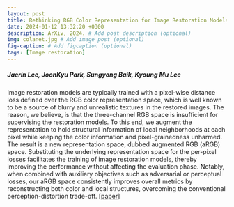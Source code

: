 ```yaml
---
layout: post
title: Rethinking RGB Color Representation for Image Restoration Models, ArXiv, 2024.
date: 2024-01-12 13:32:20 +0300
description: ArXiv, 2024. # Add post description (optional)
img: colanet.jpg # Add image post (optional)
fig-caption: # Add figcaption (optional)
tags: [Image restoration]
---
```

##### Jaerin Lee, JoonKyu Park, Sungyong Baik, Kyoung Mu Lee

Image restoration models are typically trained with a pixel-wise distance loss defined over the RGB color representation space, which is well known to be a source of blurry and unrealistic textures in the restored images. The reason, we believe, is that the three-channel RGB space is insufficient for supervising the restoration models. To this end, we augment the representation to hold structural information of local neighborhoods at each pixel while keeping the color information and pixel-grainedness unharmed. The result is a new representation space, dubbed augmented RGB (aRGB) space. Substituting the underlying representation space for the per-pixel losses facilitates the training of image restoration models, thereby improving the performance without affecting the evaluation phase. Notably, when combined with auxiliary objectives such as adversarial or perceptual losses, our aRGB space consistently improves overall metrics by reconstructing both color and local structures, overcoming the conventional perception-distortion trade-off. [[paper]([https://ieeexplore.ieee.org/document/10349927](https://arxiv.org/abs/2402.03399))] 
